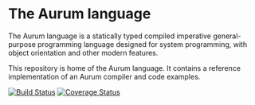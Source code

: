 # The Aurum language

The Aurum language is a statically typed compiled imperative general-purpose
programming language designed for system programming, with object orientation
and other modern features.

This repository is home of the Aurum language. It contains a reference
implementation of an Aurum compiler and code examples.

[![Build Status](https://travis-ci.org/feuerloescher/aurum-lang.svg?branch=master)](https://travis-ci.org/feuerloescher/aurum-lang)
[![Coverage Status](https://coveralls.io/repos/github/feuerloescher/aurum-lang/badge.svg?branch=master)](https://coveralls.io/github/feuerloescher/aurum-lang?branch=master)
